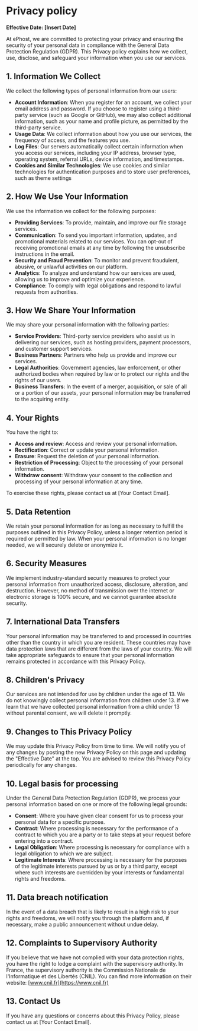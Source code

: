 # Privacy policy

**Effective Date: [Insert Date]**

At ePhost, we are committed to protecting your privacy and ensuring the security of your personal data in compliance with the General Data Protection Regulation (GDPR). This Privacy policy explains how we collect, use, disclose, and safeguard your information when you use our services.

## 1. Information We Collect

We collect the following types of personal information from our users:

- **Account Information**: When you register for an account, we collect your email address and password. If you choose to register using a third-party service (such as Google or GitHub), we may also collect additional information, such as your name and profile picture, as permitted by the third-party service.
- **Usage Data**: We collect information about how you use our services, the frequency of access, and the features you use.
- **Log Files**: Our servers automatically collect certain information when you access our services, including your IP address, browser type, operating system, referral URLs, device information, and timestamps.
- **Cookies and Similar Technologies**: We use cookies and similar technologies for authentication purposes and to store user preferences, such as theme settings

## 2. How We Use Your Information

We use the information we collect for the following purposes:

- **Providing Services**: To provide, maintain, and improve our file storage services.
- **Communication**: To send you important information, updates, and promotional materials related to our services. You can opt-out of receiving promotional emails at any time by following the unsubscribe instructions in the email.
- **Security and Fraud Prevention**: To monitor and prevent fraudulent, abusive, or unlawful activities on our platform.
- **Analytics**: To analyze and understand how our services are used, allowing us to improve and optimize your experience.
- **Compliance**: To comply with legal obligations and respond to lawful requests from authorities.

## 3. How We Share Your Information

We may share your personal information with the following parties:

- **Service Providers**: Third-party service providers who assist us in delivering our services, such as hosting providers, payment processors, and customer support services.
- **Business Partners**: Partners who help us provide and improve our services.
- **Legal Authorities**: Government agencies, law enforcement, or other authorized bodies when required by law or to protect our rights and the rights of our users.
- **Business Transfers**: In the event of a merger, acquisition, or sale of all or a portion of our assets, your personal information may be transferred to the acquiring entity.

## 4. Your Rights

You have the right to:

- **Access and review**: Access and review your personal information.
- **Rectification**: Correct or update your personal information.
- **Erasure**: Request the deletion of your personal information.
- **Restriction of Processing**: Object to the processing of your personal information.
- **Withdraw consent**: Withdraw your consent to the collection and processing of your personal information at any time.

To exercise these rights, please contact us at [Your Contact Email].

## 5. Data Retention

We retain your personal information for as long as necessary to fulfill the purposes outlined in this Privacy Policy, unless a longer retention period is required or permitted by law. When your personal information is no longer needed, we will securely delete or anonymize it.

## 6. Security Measures

We implement industry-standard security measures to protect your personal information from unauthorized access, disclosure, alteration, and destruction. However, no method of transmission over the internet or electronic storage is 100% secure, and we cannot guarantee absolute security.

## 7. International Data Transfers

Your personal information may be transferred to and processed in countries other than the country in which you are resident. These countries may have data protection laws that are different from the laws of your country. We will take appropriate safeguards to ensure that your personal information remains protected in accordance with this Privacy Policy.

## 8. Children's Privacy

Our services are not intended for use by children under the age of 13. We do not knowingly collect personal information from children under 13. If we learn that we have collected personal information from a child under 13 without parental consent, we will delete it promptly.

## 9. Changes to This Privacy Policy

We may update this Privacy Policy from time to time. We will notify you of any changes by posting the new Privacy Policy on this page and updating the "Effective Date" at the top. You are advised to review this Privacy Policy periodically for any changes.

## 10. Legal basis for processing

Under the General Data Protection Regulation (GDPR), we process your personal information based on one or more of the following legal grounds:

- **Consent**: Where you have given clear consent for us to process your personal data for a specific purpose.
- **Contract**: Where processing is necessary for the performance of a contract to which you are a party or to take steps at your request before entering into a contract.
- **Legal Obligation**: Where processing is necessary for compliance with a legal obligation to which we are subject.
- **Legitimate Interests**: Where processing is necessary for the purposes of the legitimate interests pursued by us or by a third party, except where such interests are overridden by your interests or fundamental rights and freedoms.

## 11. Data breach notification

In the event of a data breach that is likely to result in a high risk to your rights and freedoms, we will notify you through the platform and, if necessary, make a public announcement without undue delay.

## 12. Complaints to Supervisory Authority

If you believe that we have not complied with your data protection rights, you have the right to lodge a complaint with the supervisory authority. In France, the supervisory authority is the Commission Nationale de l'Informatique et des Libertés (CNIL). You can find more information on their website: [www.cnil.fr](https://www.cnil.fr)
## 13. Contact Us

If you have any questions or concerns about this Privacy Policy, please contact us at [Your Contact Email].

